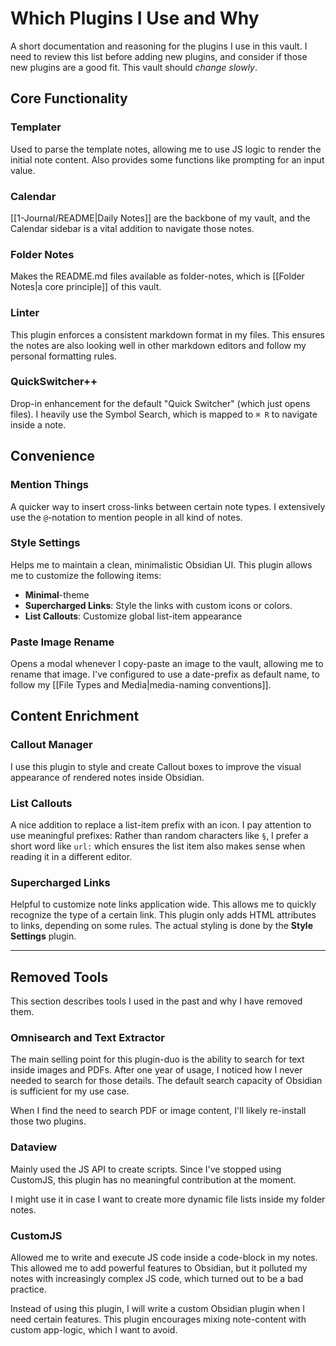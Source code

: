# Which Plugins I Use and Why

A short documentation and reasoning for the plugins I use in this vault. I need to review this list before adding new plugins, and consider if those new plugins are a good fit. This vault should _change slowly_.

## Core Functionality

### Templater

Used to parse the template notes, allowing me to use JS logic to render the initial note content. Also provides some functions like prompting for an input value.

### Calendar

[[1-Journal/README|Daily Notes]] are the backbone of my vault, and the Calendar sidebar is a vital addition to navigate those notes.

### Folder Notes

Makes the README.md files available as folder-notes, which is [[Folder Notes|a core principle]] of this vault.

### Linter

This plugin enforces a consistent markdown format in my files. This ensures the notes are also looking well in other markdown editors and follow my personal formatting rules.

### QuickSwitcher++

Drop-in enhancement for the default "Quick Switcher" (which just opens files). I heavily use the Symbol Search, which is mapped to `⌘ R` to navigate inside a note.

## Convenience

### Mention Things

A quicker way to insert cross-links between certain note types. I extensively use the `@`-notation to mention people in all kind of notes.

### Style Settings

Helps me to maintain a clean, minimalistic Obsidian UI. This plugin allows me to customize the following items:

- **Minimal**-theme
- **Supercharged Links**: Style the links with custom icons or colors.
- **List Callouts**: Customize global list-item appearance

### Paste Image Rename

Opens a modal whenever I copy-paste an image to the vault, allowing me to rename that image. I've configured to use a date-prefix as default name, to follow my [[File Types and Media|media-naming conventions]].

## Content Enrichment

### Callout Manager

I use this plugin to style and create Callout boxes to improve the visual appearance of rendered notes inside Obsidian.

### List Callouts

A nice addition to replace a list-item prefix with an icon. I pay attention to use meaningful prefixes: Rather than random characters like `§`, I prefer a short word like `url:` which ensures the list item also makes sense when reading it in a different editor.

### Supercharged Links

Helpful to customize note links application wide. This allows me to quickly recognize the type of a certain link. This plugin only adds HTML attributes to links, depending on some rules. The actual styling is done by the **Style Settings** plugin.

---

## Removed Tools

This section describes tools I used in the past and why I have removed them.

### Omnisearch and Text Extractor

The main selling point for this plugin-duo is the ability to search for text inside images and PDFs. After one year of usage, I noticed how I never needed to search for those details. The default search capacity of Obsidian is sufficient for my use case.

When I find the need to search PDF or image content, I'll likely re-install those two plugins.

### Dataview

Mainly used the JS API to create scripts. Since I've stopped using CustomJS, this plugin has no meaningful contribution at the moment.

I might use it in case I want to create more dynamic file lists inside my folder notes.

### CustomJS

Allowed me to write and execute JS code inside a code-block in my notes. This allowed me to add powerful features to Obsidian, but it polluted my notes with increasingly complex JS code, which turned out to be a bad practice.

Instead of using this plugin, I will write a custom Obsidian plugin when I need certain features. This plugin encourages mixing note-content with custom app-logic, which I want to avoid.
